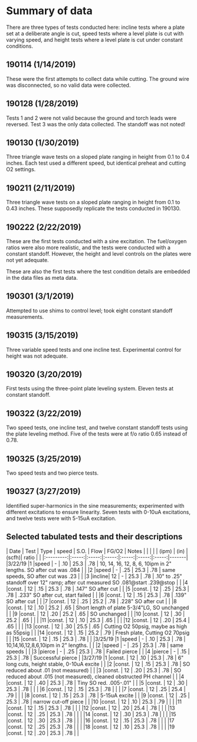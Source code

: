 # Summary of data
There are three types of tests conducted here: incline tests where a plate set at a deliberate angle is cut, speed tests where a level plate is cut with varying speed, and height tests where a level plate is cut under constant conditions.

## 190114 (1/14/2019)
These were the first attempts to collect data while cutting.  The ground wire was disconnected, so no valid data were collected.

## 190128 (1/28/2019)
Tests 1 and 2 were not valid because the ground and torch leads were reversed.  Test 3 was the only data collected.  The standoff was not noted!

## 190130 (1/30/2019)
Three triangle wave tests on a sloped plate ranging in height from 0.1 to 0.4 inches.  Each test used a different speed, but identical preheat and cutting O2 settings.

## 190211 (2/11/2019)
Three triangle wave tests on a sloped plate ranging in height from 0.1 to 0.43 inches.  These supposedly replicate the tests conducted in 190130.

## 190222 (2/22/2019)
These are the first tests conducted with a sine excitation.  The fuel/oxygen ratios were also more realistic, and the tests were conducted with a constant standoff.  However, the height and level controls on the plates were not yet adequate.

These are also the first tests where the test condition details are embedded in the data files as meta data.

## 190301 (3/1/2019)
Attempted to use shims to control level; took eight constant standoff measurements.

## 190315 (3/15/2019)
Three variable speed tests and one incline test.  Experimental control for height was not adequate.

## 190320 (3/20/2019)
First tests using the three-point plate leveling system.  Eleven tests at constant standoff.

## 190322 (3/22/2019)
Two speed tests, one incline test, and twelve constant standoff tests using the plate leveling method.  Five of the tests were at f/o ratio 0.65 instead of 0.78.

## 190325 (3/25/2019)
Two speed tests and two pierce tests.

## 190327 (3/27/2019)
Identified super-harmonics in the sine measurements; experimented with different excitations to ensure linearity.  Seven tests with 0-10uA excitations, and twelve tests were with 5-15uA excitation.

## Selected tabulated tests and their descriptions

| Date      | Test  | Type  | speed | S.O.  | Flow  | FG/O2 | Notes |
|           |       |       | (ipm) | (in)  | (scfh)| ratio |       |
|:---------:|:-----:|:-----:|:-----:|:-----:|:-----:|:-----:|-------|
|3/22/19    |1      |speed  | -     | .10   | 25.3  | .78   | 10, 14, 16, 12, 8, 6, 10ipm in 2" lengths. SO after cut was .084 |
|           |2      |speed  | -     | .25   | 25.3  | .78   | same speeds, SO after cut was .23 |
|           |3      |incline| 12    | -     | 25.3  | .78   | .10" to .25" standoff over 12" ramp; after cut measured SO .081@start .239@stop |
|           |4      |const. | 12    | .15   | 25.3  | .78   | .147" SO after cut |
|           |5      |const. | 12    | .25   | 25.3  | .78   | .233" SO after cut, start failed |
|           |6      |const. | 12    | .15   | 25.3  | .78   | .139" SO after cut |
|           |7      |const. | 12    | .25   | 25.2  | .78   | .228" SO after cut |
|           |8      |const. | 12    | .10   | 25.2  | .65   | Short length of plate 5-3/4"LG, SO unchanged |
|           |9      |const. | 12    | .20   | 25.2  | .65   | SO unchanged |
|           |10     |const. | 12    | .30   | 25.2  | .65   | |
|           |11     |const. | 12    | .10   | 25.3  | .65   | |
|           |12     |const. | 12    | .20   | 25.4  | .65   | |
|           |13     |const. | 12    | .30   | 25.5  | .65   | Cutting O2 50psig, maybe as high as 55psig |
|           |14     |const. | 12    | .15   | 25.2  | .79   | Fresh plate, Cutting O2 70psig |
|           |15     |const. | 12    | .15   | 25.3  | .78   | |
|3/25/19    |1      |speed  | -     | .10   | 25.3  | .78   | 10,14,16,12,8,6,10ipm in 2" lengths. |
|           |2      |speed  | -     | .25   | 25.3  | .78   | same speeds |
|           |3      |pierce | -     | .25   | 25.3  | .78   | Failed pierce |
|           |4      |pierce | -     | .15   | 25.3  | .78   | Successful pierce |
|3/27/19    |1      |const. | 12    | .10   | 25.3  | .78   | 6" long cuts, height stable, 0-10uA excite |
|           |2      |const. | 12    | .15   | 25.3  | .78   | SO reduced about .01 (not measured) |
|           |3      |const. | 12    | .20   | 25.3  | .78   | SO reduced about .015 (not measured), cleaned obstructed PH channel |
|           |4      |const. | 12    | .40   | 25.3  | .78   | Tiny SO red. .005-.01" |
|           |5      |const. | 12    | .30   | 25.3  | .78   | |
|           |6      |const. | 12    | .15   | 25.3  | .78   | |
|           |7      |const. | 12    | .25   | 25.4  | .79   | |
|           |8      |const. | 12    | .15   | 25.3  | .78   | 5-15uA excite |
|           |9      |const. | 12    | .25   | 25.3  | .78   | narrow cut-off piece |
|           |10     |const. | 12    | .10   | 25.3  | .79   | |
|           |11     |const. | 12    | .15   | 25.3  | .78   | |
|           |12     |const. | 12    | .20   | 25.4  | .78   | |
|           |13     |const. | 12    | .25   | 25.3  | .78   | |
|           |14     |const. | 12    | .30   | 25.3  | .78   | |
|           |15     |const. | 12    | .30   | 25.3  | .78   | |
|           |16     |const. | 12    | .15   | 25.3  | .78   | |
|           |17     |const. | 12    | .25   | 25.3  | .78   | |
|           |18     |const. | 12    | .10   | 25.3  | .78   | |
|           |19     |const. | 12    | .20   | 25.3  | .78   | |

